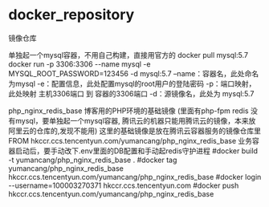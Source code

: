 # docker_repository
镜像仓库


单独起一个mysql容器，不用自己构建，直接用官方的
docker pull mysql:5.7
docker run -p 3306:3306 --name mysql -e MYSQL_ROOT_PASSWORD=123456 -d mysql:5.7
–name：容器名，此处命名为mysql
-e：配置信息，此处配置mysql的root用户的登陆密码
-p：端口映射，此处映射 主机3306端口 到 容器的3306端口
-d：源镜像名，此处为 mysql:5.7


php_nginx_redis_base 
博客用的PHP环境的基础镜像 (里面有php-fpm redis 没有mysql，要单独起一个mysql容器, 腾讯云的机器只能用腾讯云的镜像，本来放阿里云的仓库的,发现不能用)
这里的基础镜像是放在腾讯云容器服务的镜像仓库里
FROM hkccr.ccs.tencentyun.com/yumancang/php_nginx_redis_base
业务容器启动后，要手动改下.env里面的DB配置和手动起redis守护进程
#docker build -t yumancang/php_nginx_redis_base .
#docker tag yumancang/php_nginx_redis_base hkccr.ccs.tencentyun.com/yumancang/php_nginx_redis_base
#docker login --username=100003270371 hkccr.ccs.tencentyun.com
#docker push hkccr.ccs.tencentyun.com/yumancang/php_nginx_redis_base
